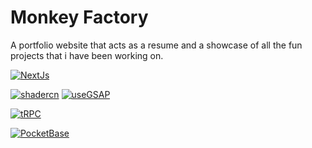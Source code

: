 # Monkey Factory

A portfolio website that acts as a resume and a showcase of all the fun projects that i have been working on.




[![NextJs](https://img.shields.io/badge/NextJS-14.1.3-green.svg)](https://nextjs.org/)

[![shadercn](https://img.shields.io/badge/ShaderCN/UI-black.svg)](https://ui.shadcn.com/docs)
[![useGSAP](https://img.shields.io/badge/useGSAP/UI-green.svg)](https:/gsap.com)
  
[![tRPC](https://img.shields.io/badge/tRPC/UI-blue.svg)](https://trpc.io/)

[![PocketBase](https://img.shields.io/badge/PocketBase-0.22.12-black.svg)](https://pocketbase.io/)
